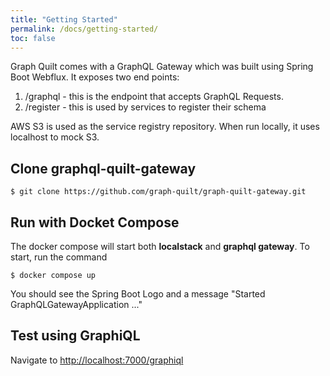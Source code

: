 ```yaml
---
title: "Getting Started"
permalink: /docs/getting-started/
toc: false
---
```


Graph Quilt comes with a GraphQL Gateway which was built using Spring Boot Webflux.  It exposes two end points:
1. /graphql - this is the endpoint that accepts GraphQL Requests.
2. /register - this is used by services to register their schema

AWS S3 is used as the service registry repository. When run locally, it uses localhost to mock S3.  

## Clone graphql-quilt-gateway

```
$ git clone https://github.com/graph-quilt/graph-quilt-gateway.git
```

## Run with Docket Compose

The docker compose will start both **localstack** and **graphql gateway**.  To start, run the command

`$ docker compose up`

You should see the Spring Boot Logo and a message "Started GraphQLGatewayApplication ..."
  
## Test using GraphiQL

Navigate to [http://localhost:7000/graphiql](http://localhost:7000/graphiql) 